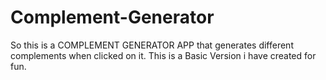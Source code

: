 # Complement-Generator
So this is a COMPLEMENT GENERATOR APP that generates different complements when clicked on it. This is a Basic Version i have created for fun.
